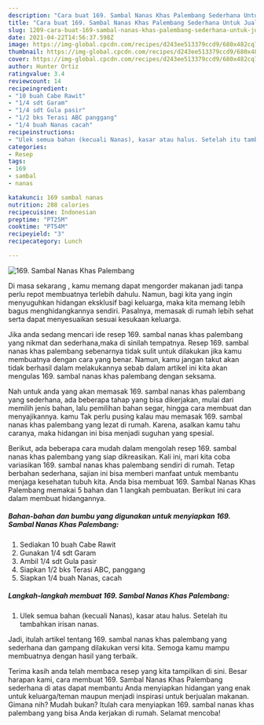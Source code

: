 ```yaml
---
description: "Cara buat 169. Sambal Nanas Khas Palembang Sederhana Untuk Jualan"
title: "Cara buat 169. Sambal Nanas Khas Palembang Sederhana Untuk Jualan"
slug: 1209-cara-buat-169-sambal-nanas-khas-palembang-sederhana-untuk-jualan
date: 2021-04-22T14:56:37.598Z
image: https://img-global.cpcdn.com/recipes/d243ee513379ccd9/680x482cq70/169-sambal-nanas-khas-palembang-foto-resep-utama.jpg
thumbnail: https://img-global.cpcdn.com/recipes/d243ee513379ccd9/680x482cq70/169-sambal-nanas-khas-palembang-foto-resep-utama.jpg
cover: https://img-global.cpcdn.com/recipes/d243ee513379ccd9/680x482cq70/169-sambal-nanas-khas-palembang-foto-resep-utama.jpg
author: Hunter Ortiz
ratingvalue: 3.4
reviewcount: 14
recipeingredient:
- "10 buah Cabe Rawit"
- "1/4 sdt Garam"
- "1/4 sdt Gula pasir"
- "1/2 bks Terasi ABC panggang"
- "1/4 buah Nanas cacah"
recipeinstructions:
- "Ulek semua bahan (kecuali Nanas), kasar atau halus. Setelah itu tambahkan irisan nanas."
categories:
- Resep
tags:
- 169
- sambal
- nanas

katakunci: 169 sambal nanas 
nutrition: 288 calories
recipecuisine: Indonesian
preptime: "PT25M"
cooktime: "PT54M"
recipeyield: "3"
recipecategory: Lunch

---
```



![169. Sambal Nanas Khas Palembang](https://img-global.cpcdn.com/recipes/d243ee513379ccd9/680x482cq70/169-sambal-nanas-khas-palembang-foto-resep-utama.jpg)

Di masa  sekarang , kamu memang dapat mengorder makanan jadi tanpa perlu repot membuatnya terlebih dahulu. Namun, bagi kita yang ingin menyuguhkan hidangan eksklusif bagi keluarga, maka kita memang lebih bagus menghidangkannya sendiri. Pasalnya, memasak di rumah lebih sehat serta dapat menyesuaikan sesuai kesukaan keluarga.

Jika anda sedang mencari ide resep 169. sambal nanas khas palembang yang nikmat dan sederhana,maka di sinilah tempatnya. Resep 169. sambal nanas khas palembang  sebenarnya tidak sulit untuk dilakukan jika kamu membuatnya dengan cara yang benar. Namun, kamu jangan takut akan tidak berhasil dalam melakukannya 
sebab dalam artikel ini kita akan mengulas 169. sambal nanas khas palembang dengan seksama.  



Nah untuk anda yang akan memasak 169. sambal nanas khas palembang yang sederhana, ada beberapa tahap yang bisa dikerjakan, mulai dari memilih jenis bahan, lalu pemilihan bahan segar, hingga cara membuat dan menyajikannya. kamu Tak perlu pusing kalau mau memasak 169. sambal nanas khas palembang yang lezat di rumah. Karena, asalkan kamu  tahu caranya, maka hidangan ini bisa menjadi suguhan yang spesial.

Berikut, ada beberapa cara mudah dalam mengolah resep 169. sambal nanas khas palembang yang siap dikreasikan. Kali ini, mari kita coba variasikan 169. sambal nanas khas palembang sendiri di rumah. Tetap berbahan sederhana, sajian ini bisa memberi manfaat untuk membantu menjaga kesehatan tubuh kita. Anda bisa membuat 169. Sambal Nanas Khas Palembang memakai 5 bahan dan 1 langkah pembuatan. Berikut ini cara dalam membuat hidangannya.

<!--inarticleads1-->

##### Bahan-bahan dan bumbu yang digunakan untuk menyiapkan 169. Sambal Nanas Khas Palembang:

1. Sediakan 10 buah Cabe Rawit
1. Gunakan 1/4 sdt Garam
1. Ambil 1/4 sdt Gula pasir
1. Siapkan 1/2 bks Terasi ABC, panggang
1. Siapkan 1/4 buah Nanas, cacah




<!--inarticleads2-->

##### Langkah-langkah membuat 169. Sambal Nanas Khas Palembang:

1. Ulek semua bahan (kecuali Nanas), kasar atau halus. Setelah itu tambahkan irisan nanas.




Jadi, itulah artikel tentang  169. sambal nanas khas palembang  yang sederhana dan gampang dilakukan versi kita. Semoga kamu mampu membuatnya dengan hasil yang terbaik. 

Terima kasih anda telah membaca resep yang kita tampilkan di sini. Besar harapan kami, cara membuat  169. Sambal Nanas Khas Palembang sederhana di atas dapat membantu Anda menyiapkan hidangan yang enak untuk keluarga/teman maupun menjadi inspirasi untuk berjualan makanan. Gimana nih? Mudah bukan? Itulah cara menyiapkan 169. sambal nanas khas palembang yang bisa Anda kerjakan di rumah. Selamat mencoba!


